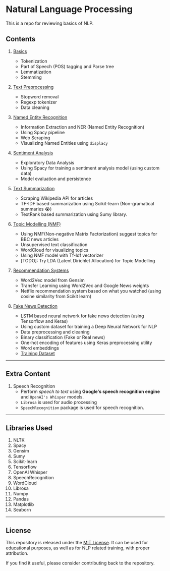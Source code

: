 # Natural Language Processing

This is a repo for reviewing basics of NLP.

## Contents

1. [Basics](./1-nlp_basics.ipynb)

   - Tokenization
   - Part of Speech (POS) tagging and Parse tree
   - Lemmatization
   - Stemming

2. [Text Preprocessing](./2-text_preprocessing.ipynb)

   - Stopword removal
   - Regexp tokenizer
   - Data cleaning

3. [Named Entity Recognition](./3-named_entity_recognition.ipynb)

   - Information Extraction and NER (Named Entity Recognition)
   - Using Spacy pipeline
   - Web Scraping
   - Visualizing Named Entities using `displacy`

4. [Sentiment Analysis](./4-sentiment_analysis.ipynb)

   - Exploratory Data Analysis
   - Using Spacy for training a sentiment analysis model (using custom data)
   - Model evaluation and persistence

5. [Text Summarization](./5-extraction_based_summarization.ipynb)

   - Scraping Wikipedia API for articles
   - TF-IDF based summarization using Scikit-learn (Non-gramatical summaries 😭)
   - TextRank based summarization using Sumy library.

6. [Topic Modelling (NMF)](./6-topic_modelling.ipynb)

   - Using NMF(Non-negative Matrix Factorization) suggest topics for BBC news articles
   - Unsupervised text classification
   - WordCloud for visualizing topics
   - Using NMF model with Tf-Idf vectorizer
   - [TODO]: Try LDA (Latent Dirichlet Allocation) for Topic Modelling

7. [Recommendation Systems](./7-recommendation_systems.ipynb)

   - Word2Vec model from Gensim
   - Transfer Learning using Word2Vec and Google News weights
   - Netflix recommendation system based on what you watched (using cosine similarity from Scikit learn)

8. [Fake News Detection](./8-fake_news_detector.ipynb)

   - LSTM based neural network for fake news detection (using Tensorflow and Keras)
   - Using custom dataset for training a Deep Neural Network for NLP
   - Data preprocessing and cleaning
   - Binary classification (Fake or Real news)
   - One-hot encoding of features using Keras preprocessing utility
   - Word embeddings
   - [Training Dataset](https://drive.google.com/file/d/1gsJ90FOeAAB2tm9OWn_M5vV0TvpBWcCz/view?usp=sharing)

---

## Extra Content

1. Speech Recognition
   - Perform _speech to text_ using **Google's speech recognition engine** and `OpenAI's Whisper` models.
   - `Librosa` is used for audio processing
   - `SpeechRecognition` package is used for speech recognition.

---

## Libraries Used

1. NLTK
2. Spacy
3. Gensim
4. Sumy
5. Scikit-learn
6. Tensorflow
7. OpenAI Whisper
8. SpeechRecognition
9. WordCloud
10. Librosa
11. Numpy
12. Pandas
13. Matplotlib
14. Seaborn

---

## License

This repository is released under the [MIT License](./LICENSE). It can be used for educational purposes, as well as for NLP related training, with proper attribution.

If you find it useful, please consider contributing back to the repository.
